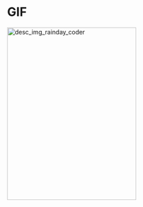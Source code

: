 # GIF
<img src="https://i.pinimg.com/originals/b5/fd/3f/b5fd3fbe984103e08b9482471484394b.gif" height=400 width=300 alt="desc_img_rainday_coder"/>
<br>
